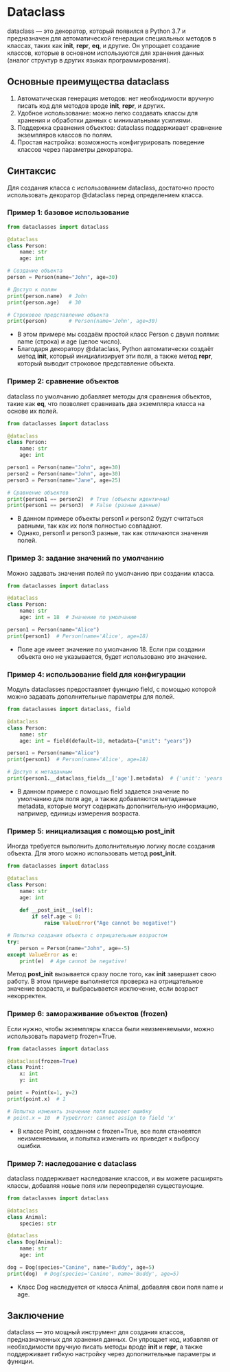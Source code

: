 # Dataclass

dataclass — это декоратор, который появился в Python 3.7 и предназначен для автоматической генерации специальных методов в классах, таких как __init__, __repr__, __eq__, и другие. Он упрощает создание классов, которые в основном используются для хранения данных (аналог структур в других языках программирования).

## Основные преимущества dataclass

1. Автоматическая генерация методов: нет необходимости вручную писать код для методов вроде __init__, __repr__, и других.
2. Удобное использование: можно легко создавать классы для хранения и обработки данных с минимальными усилиями.
3. Поддержка сравнения объектов: dataclass поддерживает сравнение экземпляров классов по полям.
4. Простая настройка: возможность конфигурировать поведение классов через параметры декоратора.

## Синтаксис

Для создания класса с использованием dataclass, достаточно просто использовать декоратор @dataclass перед определением класса.

### Пример 1: базовое использование

```python
from dataclasses import dataclass

@dataclass
class Person:
    name: str
    age: int

# Создание объекта
person = Person(name="John", age=30)

# Доступ к полям
print(person.name)  # John
print(person.age)   # 30

# Строковое представление объекта
print(person)       # Person(name='John', age=30)
```

* В этом примере мы создаём простой класс Person с двумя полями: name (строка) и age (целое число).
* Благодаря декоратору @dataclass, Python автоматически создаёт метод __init__, который инициализирует эти поля, а также метод __repr__, который выводит строковое представление объекта.

### Пример 2: cравнение объектов

dataclass по умолчанию добавляет методы для сравнения объектов, такие как __eq__, что позволяет сравнивать два экземпляра класса на основе их полей.

```python
from dataclasses import dataclass

@dataclass
class Person:
    name: str
    age: int

person1 = Person(name="John", age=30)
person2 = Person(name="John", age=30)
person3 = Person(name="Jane", age=25)

# Сравнение объектов
print(person1 == person2)  # True (объекты идентичны)
print(person1 == person3)  # False (разные данные)
```

* В данном примере объекты person1 и person2 будут считаться равными, так как их поля полностью совпадают.
* Однако, person1 и person3 разные, так как отличаются значения полей.

### Пример 3: задание значений по умолчанию

Можно задавать значения полей по умолчанию при создании класса.

```python
from dataclasses import dataclass

@dataclass
class Person:
    name: str
    age: int = 18  # Значение по умолчанию

person1 = Person(name="Alice")
print(person1)  # Person(name='Alice', age=18)
```

* Поле age имеет значение по умолчанию 18. Если при создании объекта оно не указывается, будет использовано это значение.

### Пример 4: использование field для конфигурации

Модуль dataclasses предоставляет функцию field, с помощью которой можно задавать дополнительные параметры для полей.

```python
from dataclasses import dataclass, field

@dataclass
class Person:
    name: str
    age: int = field(default=18, metadata={"unit": "years"})

person1 = Person(name="Alice")
print(person1)  # Person(name='Alice', age=18)

# Доступ к метаданным
print(person1.__dataclass_fields__['age'].metadata)  # {'unit': 'years'}
```

* В данном примере с помощью field задается значение по умолчанию для поля age, а также добавляются метаданные metadata, которые могут содержать дополнительную информацию, например, единицы измерения возраста.

### Пример 5: инициализация с помощью __post_init__

Иногда требуется выполнить дополнительную логику после создания объекта. Для этого можно использовать метод __post_init__.

```python
from dataclasses import dataclass

@dataclass
class Person:
    name: str
    age: int
    
    def __post_init__(self):
        if self.age < 0:
            raise ValueError("Age cannot be negative!")

# Попытка создания объекта с отрицательным возрастом
try:
    person = Person(name="John", age=-5)
except ValueError as e:
    print(e)  # Age cannot be negative!
```

Метод __post_init__ вызывается сразу после того, как __init__ завершает свою работу. В этом примере выполняется проверка на отрицательное значение возраста, и выбрасывается исключение, если возраст некорректен.

### Пример 6: замораживание объектов (frozen)

Если нужно, чтобы экземпляры класса были неизменяемыми, можно использовать параметр frozen=True.

```python
from dataclasses import dataclass

@dataclass(frozen=True)
class Point:
    x: int
    y: int

point = Point(x=1, y=2)
print(point.x)  # 1

# Попытка изменить значение поля вызовет ошибку
# point.x = 10  # TypeError: cannot assign to field 'x'
```

* В классе Point, созданном с frozen=True, все поля становятся неизменяемыми, и попытка изменить их приведет к выбросу ошибки.

### Пример 7: наследование с dataclass

dataclass поддерживает наследование классов, и вы можете расширять классы, добавляя новые поля или переопределяя существующие.

```python
from dataclasses import dataclass

@dataclass
class Animal:
    species: str

@dataclass
class Dog(Animal):
    name: str
    age: int

dog = Dog(species="Canine", name="Buddy", age=5)
print(dog)  # Dog(species='Canine', name='Buddy', age=5)
```

* Класс Dog наследуется от класса Animal, добавляя свои поля name и age.

## Заключение

dataclass — это мощный инструмент для создания классов, предназначенных для хранения данных. Он упрощает код, избавляя от необходимости вручную писать методы вроде __init__ и __repr__, а также поддерживает гибкую настройку через дополнительные параметры и функции.

